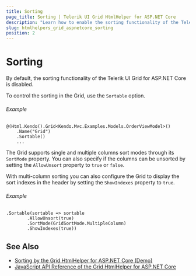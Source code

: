 ```yaml
---
title: Sorting
page_title: Sorting | Telerik UI Grid HtmlHelper for ASP.NET Core
description: "Learn how to enable the sorting functionality of the Telerik UI Grid for ASP.NET Core."
slug: htmlhelpers_grid_aspnetcore_sorting
position: 2
---
```


# Sorting

By default, the sorting functionality of the Telerik UI Grid for ASP.NET Core is disabled.

To control the sorting in the Grid, use the `Sortable` option.

###### Example

    @(Html.Kendo().Grid<Kendo.Mvc.Examples.Models.OrderViewModel>()
        .Name("Grid")
        .Sortable()
        ...


The Grid supports single and multiple columns sort modes through its `SortMode` property. You can also specify if the columns can be unsorted by setting the `AllowUnsort` property to `true` or `false`.

With multi-column sorting you can also configure the Grid to display the sort indexes in the header by setting the `ShowIndexes` property to `true`.

###### Example

    .Sortable(sortable => sortable
            .AllowUnsort(true)
            .SortMode(GridSortMode.MultipleColumn)
            .ShowIndexes(true))

## See Also

* [Sorting by the Grid HtmlHelper for ASP.NET Core (Demo)](https://demos.telerik.com/aspnet-core/grid/sorting)
* [JavaScript API Reference of the Grid HtmlHelper for ASP.NET Core](/api/grid)
